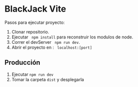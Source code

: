 # BlackJack Vite

Pasos para ejecutar proyecto:

1. Clonar repositorio.
2. Ejecutar ``` npm install``` para reconstruir los modulos de node.
3. Correr el devServer ``` npm run dev```.
4. Abrir el proyecto en : ``` localhost:[port]```

## Producción

1. Ejecutar ``` npm run dev ```
2. Tomar la carpeta ``` dist ``` y desplegarla